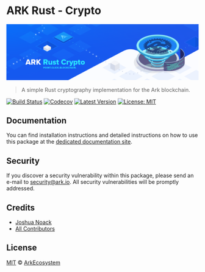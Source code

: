 # ARK Rust - Crypto

<p align="center">
    <img src="./banner.png" />
</p>

> A simple Rust cryptography implementation for the Ark blockchain.

[![Build Status](https://badgen.now.sh/travis/ArkEcosystem/rust-crypto/master)](https://travis-ci.org/ArkEcosystem/rust-crypto)
[![Codecov](https://badgen.now.sh/codecov/c/github/arkecosystem/rust-crypto)](https://codecov.io/gh/arkecosystem/rust-crypto)
[![Latest Version](https://badgen.now.sh/github/release/ArkEcosystem/rust-crypto)](https://github.com/ArkEcosystem/rust-crypto/releases)
[![License: MIT](https://badgen.now.sh/badge/license/MIT/green)](https://opensource.org/licenses/MIT)

## Documentation

You can find installation instructions and detailed instructions on how to use this package at the [dedicated documentation site](https://docs.ark.io/api/sdk/cryptography/rust.html).

## Security

If you discover a security vulnerability within this package, please send an e-mail to security@ark.io. All security vulnerabilities will be promptly addressed.

## Credits

- [Joshua Noack](https://github.com/supaiku0)
- [All Contributors](../../contributors)

## License

[MIT](LICENSE) © [ArkEcosystem](https://ark.io)
